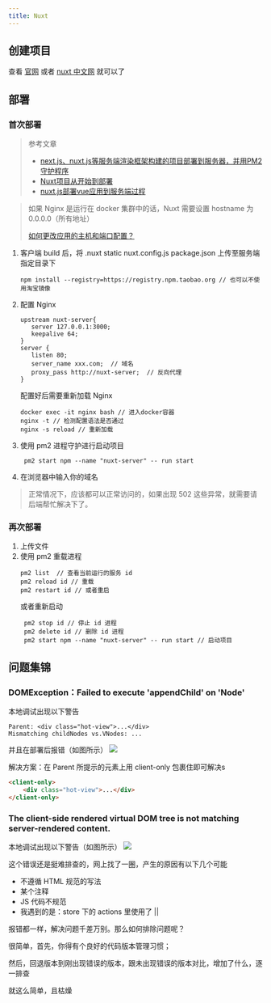 ```yaml
---
title: Nuxt
---
```


## 创建项目
查看 [官网](https://nuxtjs.org/docs/2.x/get-started/installation) 或者 [nuxt 中文网](https://www.nuxtjs.cn/guide/installation) 就可以了

## 部署

### 首次部署 
> 参考文章
> - [next.js、nuxt.js等服务端渲染框架构建的项目部署到服务器，并用PM2守护程序](https://segmentfault.com/a/1190000012774650)
> - [Nuxt项目从开始到部署](https://segmentfault.com/a/1190000020452519?utm_source=tag-newest)
> - [nuxt.js部署vue应用到服务端过程](https://segmentfault.com/a/1190000014450967)

> 如果 Nginx 是运行在 docker 集群中的话，Nuxt 需要设置 hostname 为 0.0.0.0（所有地址）
>
> [如何更改应用的主机和端口配置？](https://www.nuxtjs.cn/faq/host-port)

1. 客户端 build 后，将 .nuxt  static nuxt.config.js package.json 上传至服务端指定目录下
    ```shell script
    npm install --registry=https://registry.npm.taobao.org // 也可以不使用淘宝镜像
    ```
2. 配置 Nginx
    ```shell script
    upstream nuxt-server{
       server 127.0.0.1:3000;
       keepalive 64;
    }
    server {
       listen 80;
       server_name xxx.com;  // 域名
       proxy_pass http://nuxt-server;  // 反向代理
    }
    ```                                                                                                                                                                       
    配置好后需要重新加载 Nginx
    ```shell script
    docker exec -it nginx bash // 进入docker容器
    nginx -t // 检测配置语法是否通过
    nginx -s reload // 重新加载
    ```
      
3. 使用 pm2 进程守护进行启动项目
   ```shell script
    pm2 start npm --name "nuxt-server" -- run start
    ```

4. 在浏览器中输入你的域名
> 正常情况下，应该都可以正常访问的，如果出现 502 这些异常，就需要请后端帮忙解决下了。

### 再次部署

1. 上传文件
2. 使用 pm2 重载进程
    ```shell script
    pm2 list  // 查看当前运行的服务 id
    pm2 reload id // 重载
    pm2 restart id // 或者重启
    ```
   或者重新启动
   ```shell script
    pm2 stop id // 停止 id 进程
    pm2 delete id // 删除 id 进程
    pm2 start npm --name "nuxt-server" -- run start // 启动项目
    ```

## 问题集锦

### DOMException：Failed to execute 'appendChild' on 'Node'
本地调试出现以下警告
```text
Parent: <div class="hot-view">...</div>
Mismatching childNodes vs.VNodes: ...
```
并且在部署后报错（如图所示）
![](https://pic.downk.cc/item/5fed68d83ffa7d37b30739d5.png)

解决方案：在 Parent 所提示的元素上用 client-only 包裹住即可解决s
```html
<client-only>
    <div class="hot-view">...</div>
</client-only>
```

### The client-side rendered virtual DOM tree is not matching server-rendered content.
本地调试出现以下警告（如图所示）
![](https://pic.downk.cc/item/5ff7bec63ffa7d37b3bb60fe.png)

这个错误还是挺难排查的，网上找了一圈，产生的原因有以下几个可能
- 不遵循 HTML 规范的写法
- 某个注释
- JS 代码不规范
- 我遇到的是：store 下的 actions 里使用了 || 

报错都一样，解决问题千差万别。那么如何排除问题呢？

很简单，首先，你得有个良好的代码版本管理习惯；

然后，回退版本到刚出现错误的版本，跟未出现错误的版本对比，增加了什么，逐一排查

就这么简单，且枯燥
